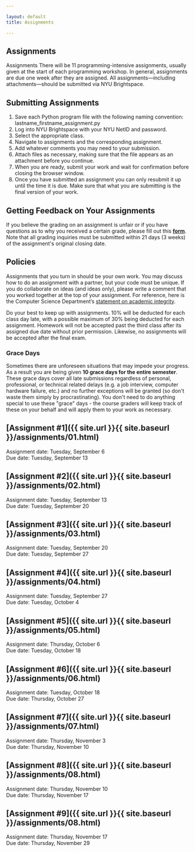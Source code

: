 ```yaml
---

layout: default
title: Assignments

---
```

<div class="assignments" markdown="1">
<div class="column-1" markdown="1">

## Assignments
Assignments
There will be 11 programming-intensive assignments, usually given at the start of each programming workshop. In general, assignments are due one week after they are assigned. All assignments—including attachments—should be submitted via NYU Brightspace.

## Submitting Assignments
1. Save each Python program file with the following naming convention: lastname_firstname_assignment.py
2. Log into NYU Brightspace with your NYU NetID and password.
3. Select the appropriate class.
4. Navigate to assignments and the corresponding assignment.
5. Add whatever comments you may need to your submission.
6. Attach files as necessary, making sure that the file appears as an attachment before you continue.
7. When you are ready, submit your work and wait for confirmation before closing the browser window.
8. Once you have submitted an assignment you can only resubmit it up until the time it is due. Make sure that what you are submitting is the final version of your work.

## Getting Feedback on Your Assignments
If you believe the grading on an assignment is unfair or if you have questions as to why you received a certain grade, please fill out this [**form**](https://docs.google.com/forms/d/1C-_lX4BAw6n7yHhZnC98Ii5wDc0rEVOmkArHXGC7KZ8/edit). Note that all grading inquiries must be submitted within 21 days (3 weeks) of the assignment's original closing date.

## Policies
Assignments that you turn in should be your own work. You may discuss how to do an assignment with a partner, but your code must be unique. If you do collaborate on ideas (and ideas only), please write a comment that you worked together at the top of your assignment. For reference, here is the Computer Science Department’s [statement on academic integrity](https://cs.nyu.edu/home/undergrad/policy.html).


Do your best to keep up with assignments. 10% will be deducted for each class day late, with a possible maximum of 30% being deducted for each assignment. Homework will not be accepted past the third class after its assigned due date without prior permission. Likewise, no assignments will be accepted after the final exam.

### Grace Days
Sometimes there are unforeseen situations that may impede your progress. As a result you are being given **10 grace days for the entire semester**. These grace days cover all late submissions regardless of personal, professional, or technical related delays (e.g. a job interview, computer hardware failure, etc.) and no further exceptions will be granted (so don't waste them simply by procrastinating). You don't need to do anything special to use these "grace" days - the course graders will keep track of these on your behalf and will apply them to your work as necessary.
</div>

<div class="column-2" markdown="1">

## [**Assignment #1**]({{ site.url }}{{ site.baseurl }}/assignments/01.html) 
Assignment date: Tuesday, September 6  
Due date: Tuesday, September 13

## [**Assignment #2**]({{ site.url }}{{ site.baseurl }}/assignments/02.html) 
Assignment date: Tuesday, September 13  
Due date: Tuesday, September 20

## [**Assignment #3**]({{ site.url }}{{ site.baseurl }}/assignments/03.html) 
Assignment date: Tuesday, September 20  
Due date: Tuesday, September 27

## [**Assignment #4**]({{ site.url }}{{ site.baseurl }}/assignments/04.html) 
Assignment date: Tuesday, September 27  
Due date: Tuesday, October 4

## [**Assignment #5**]({{ site.url }}{{ site.baseurl }}/assignments/05.html) 
Assignment date: Thursday, October 6  
Due date: Tuesday, October 18

## [**Assignment #6**]({{ site.url }}{{ site.baseurl }}/assignments/06.html) 
Assignment date: Tuesday, October 18  
Due date: Thursday, October 27

## [**Assignment #7**]({{ site.url }}{{ site.baseurl }}/assignments/07.html) 
Assignment date: Thursday, November 3  
Due date: Thursday, November 10


## [**Assignment #8**]({{ site.url }}{{ site.baseurl }}/assignments/08.html) 
Assignment date: Thursday, November 10  
Due date: Thursday, November 17

## [**Assignment #9**]({{ site.url }}{{ site.baseurl }}/assignments/08.html) 
Assignment date: Thursday, November 17  
Due date: Thursday, November 29

</div>


</div>
